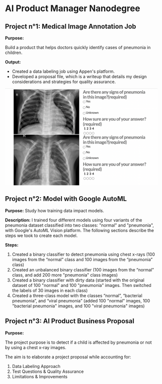 # AI Product Manager Nanodegree

## Project n°1: Medical Image Annotation Job

**Purpose:**  

Build a product that helps doctors quickly identify cases of pneumonia in children. 

**Output:**
- Created a data labeling job using Appen's platform. 
- Developed a proposal file, which is a writeup that details my design considerations and strategies for quality assurance.

<img src="aipm_p1.png" alt="Project 1">

## Project n°2: Model with Google AutoML

**Purpose:** 
Study how training data impact models.

**Description:**
I trained four different models using four variants of the pneumonia dataset classified into two classes: "normal" and "pneumonia", with Google's AutoML Vision platform. The following sections describe the steps we took to create each model.

**Steps:**
1. Created a binary classifier to detect pneumonia using chest x-rays (100 images from the “normal” class and 100 images from the “pneumonia” class)
2. Created an unbalanced binary classifier (100 images from the “normal” class, and add 200 more "pneumonia" class images)
3. Created a binary classifier with dirty data (started with the original dataset of 100 "normal" and 100 "pneumonia" images. Then switched the labels of 30 images in each class)
4. Created a three-class model with the classes “normal”, “bacterial pneumonia”, and “viral pneumonia” (added 100 "normal" images, 100 "bacterial pneumonia" images, and 100 "viral pneumonia" images)

## Project n°3: AI Product Business Proposal

**Purpose:** 

The project purpose is to detect if a child is affected by pneumonia or not by using a chest x-ray images. 

The aim is to elaborate a project proposal while accounting for:
1. Data Labeling Approach
2. Test Questions & Quality Assurance
3. Limitations & Improvements








